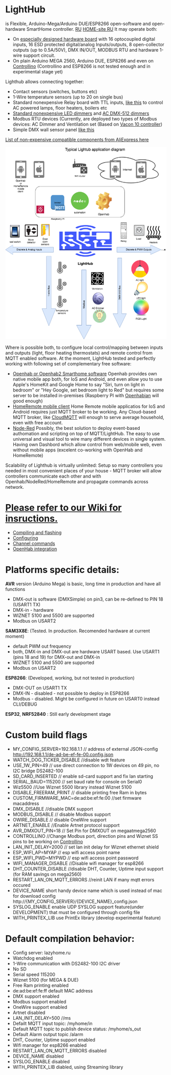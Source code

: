 # LightHub
is Flexible, Arduino-Mega/Arduino DUE/ESP8266 open-software and open-hardware SmartHome controller. [RU](https://geektimes.ru/post/295109/) [HOME-site RU](http://lazyhome.ru)
It may operate both: 
* On [especially designed hardware board](http://www.lazyhome.ru/index.php/featurerequest) with 16 optocoupled digital inputs, 16 ESD protected digital/analog Inputs/outputs, 8 open-collector outputs (up to 0.5A/50V), DMX IN/OUT, MODBUS RTU and hardware 1-wire support circuit.
* On plain Arduino MEGA 2560, Arduino DUE, ESP8266 and even on [Controllino](http://controllino.biz/)
(Controllino and ESP8266 is not tested enough and in experimental stage yet)

Lighthub allows connecting together:
* Contact sensors (switches, buttons etc)
* 1-Wire temperature sensors (up to 20 on single bus)
* Standard nonexpensive Relay board with TTL inputs, [like this](http://ali.pub/2zlosh) to control AC powered lamps, floor heaters, boilers etc
* [Standard nonexpensive LED dimmers](http://ali.pub/2zlokp) and [AC DMX-512 dimmers](http://ali.pub/2zlont)
* Modbus RTU devices (Currently, are deployed two types of Modbus devices: AC Dimmer and Ventilation set (Based on [Vacon 10 controller](http://files.danfoss.com/download/Drives/Vacon-10-Quick-Guide-DPD00714F1-UK.pdf))
* Simple DMX wall sensor panel [like this](http://ali.pub/2zlohe)

[List of non-expensive compatible components from AliExpress here](http://ppv.alipromo.com/custom/promo.php?hash=pjagwaovaero6vkeabjpkpvy4gznbgkc&landing_id=39661)

![alt text](docs/LightHubAppDiagram.png "LightHub application diagram")

Where is possible both, to configure local control/mapping between inputs and outputs (light, floor heating thermostats) and remote control from MQTT enabled software. At the moment, LightHub tested and perfectly working with following set of complementary free software:
* [Openhab or Openhab2 Smarthome software](http://www.openhab.org/)
Openhab provides own native mobile app both, for IoS and Android, and even allow you to use Apple's HomeKit and Google Home to say "Siri, turn on light in bedroom" or "Hey Google, set bedroom light to Red" but requires some server to be installed in-premises (Raspberry PI with [Openhabian](https://docs.openhab.org/installation/openhabian) will good enough)
* [HomeRemote mobile client](http://thehomeremote.com/)
Home Remote mobile applicatios for IoS and Android requires just MQTT broker to be working. Any Cloud-based MQTT broker, like [CloudMQTT](https://www.cloudmqtt.com/) will enough to serve average household, even with free account. 
* [Node-Red](https://nodered.org/)  Possibly, the best solution to deploy event-based authomation and scripting on top of MQTT/LightHub. The easy to use universal and visual tool to wire many different devices in single system. Having own Dashbord which allow control from web/mobile web, even without mobile apps (excelent co-working with OpenHab and HomeRemote)

Scalability of Lighthub is virtually unlimited: Setup so many controllers you needed in most convenient places of your house - MQTT broker will allow controllers communicate each other and with Openhab/NodeRed/HomeRemote and propagate commands across network.

# [Please refer to our Wiki for insructions.](https://github.com/anklimov/lighthub/wiki/Configuring)
* [Compiling and flashing](https://github.com/anklimov/lighthub/wiki/Compiling-and-flashing)
* [Configuring](https://github.com/anklimov/lighthub/wiki/Configuring)
* [Channel commands](https://github.com/anklimov/lighthub/wiki/Channel-commands)
* [OpenHab integration](https://github.com/anklimov/lighthub/wiki/OpenHab--integration)


# Platforms specific details:

**AVR** version (Arduino Mega) is basic, long time in production and have all functions
* DMX-out is software (DMXSimple) on pin3, can be re-defined to PIN 18 (USART1 TX)
* DMX-in - hardware
* WIZNET 5100 and 5500 are supported
* Modbus on USART2

**SAM3X8E**: (Tested. In production. Recomended hardware at current moment)
* default PWM out frequency
* both, DMX-in and DMX-out are hardware USART based. Use USART1 (pins 18 and 19) for DMX-out and DMX-in
* WIZNET 5100 and 5500 are supported
* Modbus on USART2

**ESP8266**: (Developed, working, but not tested in production)
* DMX-OUT on USART1 TX
* DMX-IN - disabled - not possible to deploy in ESP8266
* Modbus - disabled. Might be configured in future on USART0 instead CLI/DEBUG

**ESP32**, **NRF52840** : Still early development stage

# Custom build flags

* MY_CONFIG_SERVER=192.168.1.1 // address of external JSON-config http://192.168.1.1/de-ad-be-ef-fe-00.config.json
* WATCH_DOG_TICKER_DISABLE //disable wdt feature
* USE_1W_PIN=49 // use direct connection to 1W devices on 49 pin, no I2C bridge DS2482-100
* SD_CARD_INSERTED // enable sd-card support and fix lan starting
* SERIAL_BAUD=115200 // set baud rate for console on Serial0
* Wiz5500 //Use Wiznet 5500 library instead Wiznet 5100
* DISABLE_FREERAM_PRINT // disable printing free Ram in bytes
* CUSTOM_FIRMWARE_MAC=de:ad:be:ef:fe:00 //set firmware macaddress
* DMX_DISABLE //disable DMX support
* MODBUS_DISABLE // disable Modbus support
* OWIRE_DISABLE // disable OneWire support
* ARTNET_ENABLE //Enable Artnet protocol support
* AVR_DMXOUT_PIN=18 // Set Pin for DMXOUT on megaatmega2560
* CONTROLLINO //Change Modbus port, direction pins and Wiznet SS pins to be working on [Controllino](http://controllino.biz/)
* LAN_INIT_DELAY=2000 // set lan init delay for Wiznet ethernet shield
* ESP_WIFI_AP=MYAP // esp wifi access point name
* ESP_WIFI_PWD=MYPWD // esp wifi access point password
* WIFI_MANAGER_DISABLE //Disable wifi manager for esp8266
* DHT_COUNTER_DISABLE //disable DHT, Counter, Uptime input support (for RAM savings on mega2560)
* RESTART_LAN_ON_MQTT_ERRORS //reinit LAN if many mqtt errors occured
* DEVICE_NAME short handy device name which is used instead of mac for download config http://{MY_CONFIG_SERVER}/{DEVICE_NAME}_config.json
* SYSLOG_ENABLE enable UDP SYSLOG support feature(under DEVELOPMENT) that must be configured through config file
* WITH_PRINTEX_LIB use PrintEx library (develop experimental feature)



# Default compilation behavior:
* Config server: lazyhome.ru
* Watchdog enabled
* 1-Wire communication with DS2482-100 I2C driver
* No SD
* Serial speed 115200
* Wiznet 5100 (for MEGA & DUE)
* Free Ram printing enabled
* de:ad:be:ef:fe:ff default MAC address
* DMX support enabled
* Modbus support enabled
* OneWire support enabled
* Artnet disabled
* LAN_INIT_DELAY=500 //ms
* Defailt MQTT input topic: /myhome/in
* Default MQTT topic to publish device status: /myhome/s_out
* Default Alarm output topic /alarm
* DHT, Counter, Uptime support enabled
* Wifi manager for esp8266 enabled
* RESTART_LAN_ON_MQTT_ERRORS disabled
* DEVICE_NAME disabled
* SYSLOG_ENABLE disabled
* WITH_PRINTEX_LIB diabled, using Streaming library

